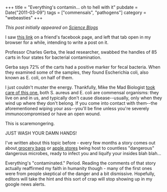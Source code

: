 +++
title = "Everything's contamin... oh to hell with it"
pubdate = Date("2011-03-09")
tags = ["commensals", "pathogens"]
category = "webeasties"
+++

_This post initially appeared on [Science Blogs](http://scienceblogs.com/webeasties)_

I saw [this link](http://www.usatoday.com/yourlife/health/2011-03-02-grocerycarts_N.htm) on a friend's facebook page, and left that tab open in my browser for a while, intending to write a post on it.

Professor Charles Gerba, the lead researcher, swabbed the handles of 85 carts in four states for bacterial contamination.

Gerba says 72% of the carts had a positive marker for fecal bacteria. When they examined some of the samples, they found Escherichia coli, also known as E. coli, on half of them.

I just couldn't muster the energy. Thankfully, Mike the Mad Biologist [took care of this one.](http://scienceblogs.com/mikethemadbiologist/2011/03/zomg_e_koli_r_everywherz_or_so.php) 
both S. aureus and E. coli are commensal organisms: they live on and in us, and typically don't cause disease--usually, only when they wind up where they don't belong. If you come into contact with them--the aforementioned wiping your ass--you'll be fine unless you're severely immunocompromised or have an open wound.

This is scaremongering.

JUST WASH YOUR DAMN HANDS!

I've written about this topic before - every few months a story comes out about[ grocery bags](http://scienceblogs.com/webeasties/2010/07/everythings_contaminated_repos.php) or [apple stores](http://scienceblogs.com/webeasties/2010/10/everythings_contaminated_redux.php) being host to countless "dangerous" dangerous microbes, ready to infect you and liquify your insides blah blah...

Everything's "contaminated." Period. Reading the comments of that story actually reaffirmed my faith in humanity though - many of the first ones were from people skeptical of the danger and a bit dismissive. Hopefully, editors will take the hint and this sort of crap will stop showing up in my google news alerts.

      
  
